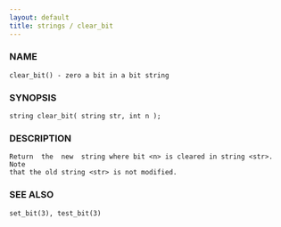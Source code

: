 ```yaml
---
layout: default
title: strings / clear_bit
---
```


### NAME

    clear_bit() - zero a bit in a bit string


### SYNOPSIS

    string clear_bit( string str, int n );


### DESCRIPTION

    Return  the  new  string where bit <n> is cleared in string <str>. Note
    that the old string <str> is not modified.


### SEE ALSO

    set_bit(3), test_bit(3)
